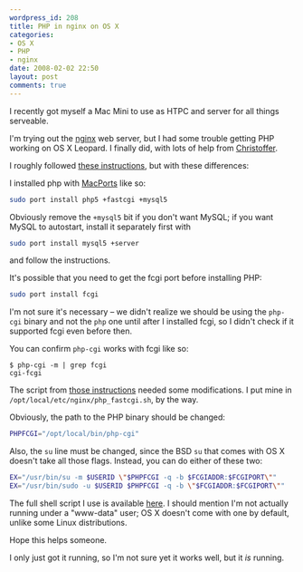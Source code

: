 ```yaml
---
wordpress_id: 208
title: PHP in nginx on OS X
categories:
- OS X
- PHP
- nginx
date: 2008-02-02 22:50
layout: post
comments: true
---
```

I recently got myself a Mac Mini to use as HTPC and server for all things serveable.

I'm trying out the <a href="http://wiki.codemongers.com/">nginx</a> web server, but I had some trouble getting PHP working on OS X Leopard. I finally did, with lots of help from <a href="http://termos.vemod.net/">Christoffer</a>.

I roughly followed <a href="http://blog.kovyrin.net/2006/05/30/nginx-php-fastcgi-howto/">these instructions</a>, but with these differences:

I installed php with <a href="http://www.macports.org/">MacPorts</a> like so:

``` bash
sudo port install php5 +fastcgi +mysql5
```

Obviously remove the <code>+mysql5</code> bit if you don't want MySQL; if you want MySQL to autostart, install it separately first with

``` bash
sudo port install mysql5 +server
```
and follow the instructions.

It's possible that you need to get the fcgi port before installing PHP:

``` bash
sudo port install fcgi
```

I'm not sure it's necessary – we didn't realize we should be using the <code>php-cgi</code> binary and not the <code>php</code> one until after I installed fcgi, so I didn't check if it supported fcgi even before then.

You can confirm <code>php-cgi</code> works with fcgi like so:

``` text
$ php-cgi -m | grep fcgi
cgi-fcgi
```

The script from <a href="http://blog.kovyrin.net/2006/05/30/nginx-php-fastcgi-howto/">those instructions</a> needed some modifications. I put mine in <code>/opt/local/etc/nginx/php_fastcgi.sh</code>, by the way.

Obviously, the path to the PHP binary should be changed:

``` bash
PHPFCGI="/opt/local/bin/php-cgi"
```

Also, the <code>su</code> line must be changed, since the BSD <code>su</code> that comes with OS X doesn't take all those flags. Instead, you can do either of these two:

``` bash
EX="/usr/bin/su -m $USERID \"$PHPFCGI -q -b $FCGIADDR:$FCGIPORT\""
EX="/usr/bin/sudo -u $USERID $PHPFCGI -q -b \"$FCGIADDR:$FCGIPORT\""
```

The full shell script I use is available <a href="http://pastie.textmate.org/146715">here</a>. I should mention I'm not actually running under a "www-data" user; OS X doesn't come with one by default, unlike some Linux distributions.

Hope this helps someone.

I only just got it running, so I'm not sure yet it works well, but it <em>is</em> running.
